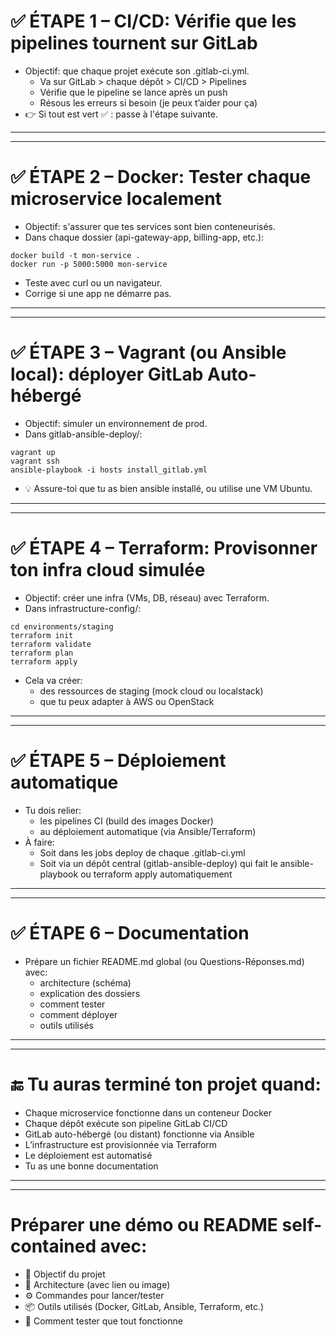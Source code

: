 # ✅ ÉTAPE 1 – CI/CD: Vérifie que les pipelines tournent sur GitLab
- Objectif: que chaque projet exécute son .gitlab-ci.yml.
  - Va sur GitLab > chaque dépôt > CI/CD > Pipelines
  - Vérifie que le pipeline se lance après un push
  - Résous les erreurs si besoin (je peux t’aider pour ça)
- 👉 Si tout est vert ✅ : passe à l'étape suivante.

****************************************
****************************************

# ✅ ÉTAPE 2 – Docker: Tester chaque microservice localement
- Objectif: s'assurer que tes services sont bien conteneurisés.
- Dans chaque dossier (api-gateway-app, billing-app, etc.):
```
docker build -t mon-service .
docker run -p 5000:5000 mon-service
```
- Teste avec curl ou un navigateur.
- Corrige si une app ne démarre pas.

****************************************
****************************************

# ✅ ÉTAPE 3 – Vagrant (ou Ansible local): déployer GitLab Auto-hébergé
- Objectif: simuler un environnement de prod.
- Dans gitlab-ansible-deploy/:
```
vagrant up
vagrant ssh
ansible-playbook -i hosts install_gitlab.yml
```
- 💡 Assure-toi que tu as bien ansible installé, ou utilise une VM Ubuntu.

****************************************
****************************************

# ✅ ÉTAPE 4 – Terraform: Provisonner ton infra cloud simulée
- Objectif: créer une infra (VMs, DB, réseau) avec Terraform.
- Dans infrastructure-config/:
```
cd environments/staging
terraform init
terraform validate
terraform plan
terraform apply
```
- Cela va créer:
  - des ressources de staging (mock cloud ou localstack)
  - que tu peux adapter à AWS ou OpenStack

****************************************
****************************************

# ✅ ÉTAPE 5 – Déploiement automatique
- Tu dois relier:
  - les pipelines CI (build des images Docker)
  - au déploiement automatique (via Ansible/Terraform)
- À faire:
  - Soit dans les jobs deploy de chaque .gitlab-ci.yml
  - Soit via un dépôt central (gitlab-ansible-deploy) qui fait le ansible-playbook ou terraform apply automatiquement

****************************************
****************************************

# ✅ ÉTAPE 6 – Documentation
- Prépare un fichier README.md global (ou Questions-Réponses.md) avec:
  - architecture (schéma)
  - explication des dossiers
  - comment tester
  - comment déployer
  - outils utilisés

****************************************
****************************************

# 🔚 Tu auras terminé ton projet quand:
- Chaque microservice fonctionne dans un conteneur Docker
- Chaque dépôt exécute son pipeline GitLab CI/CD
- GitLab auto-hébergé (ou distant) fonctionne via Ansible
- L’infrastructure est provisionnée via Terraform
- Le déploiement est automatisé
- Tu as une bonne documentation

****************************************
****************************************

# Préparer une démo ou README self-contained avec:
- 🎯 Objectif du projet
- 🧱 Architecture (avec lien ou image)
- ⚙️ Commandes pour lancer/tester
- 📦 Outils utilisés (Docker, GitLab, Ansible, Terraform, etc.)
- 🧪 Comment tester que tout fonctionne